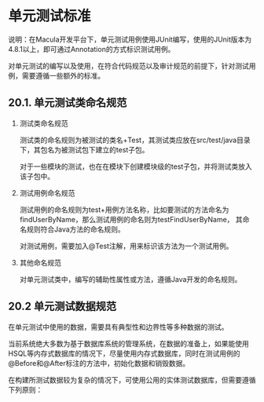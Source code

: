 # 单元测试标准

说明：在Macula开发平台下，单元测试用例使用JUnit编写，使用的JUnit版本为4.8.1以上，即可通过Annotation的方式标识测试用例。

对单元测试的编写以及使用，在符合代码规范以及审计规范的前提下，针对测试用例，需要遵循一些额外的标准。

## 20.1. 单元测试类命名规范

1. 测试类命名规范

    测试类的命名规则为被测试的类名+Test，其测试类应放在src/test/java目录下，其包名为被测试包下建立的test子包。

    对于一些模块的测试，也在在模块下创建模块级的test子包，并将测试类放入该子包中。
    
2. 测试用例命名规范

    测试用例的命名规则为test+用例方法名称，比如要测试的方法命名为findUserByName，那么测试用例的命名则为testFindUserByName，
    其命名规则符合Java方法的命名规则。
    
    对测试用例，需要加入@Test注解，用来标识该方法为一个测试用例。
    
3. 其他命名规范

    对单元测试类中，编写的辅助性属性或方法，遵循Java开发的命名规则。
    
    
## 20.2 单元测试数据规范

在单元测试中使用的数据，需要具有典型性和边界性等多种数据的测试。

当前系统绝大多数为基于数据库系统的管理系统，在数据的准备上，如果能使用HSQL等内存式数据库的情况下，尽量使用内存式数据库，同时在测试用例的@Before和@After标注的方法中，初始化数据和销毁数据。

在构建所测试数据较为复杂的情况下，可使用公用的实体测试数据库，但需要遵循下列原则：

